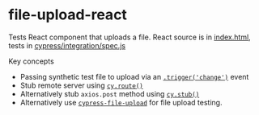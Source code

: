 # file-upload-react

Tests React component that uploads a file. React source is in [index.html](index.html), tests in [cypress/integration/spec.js](cypress/integration/spec.js)

Key concepts

- Passing synthetic test file to upload via an [`.trigger('change')`](https://on.cypress.io/trigger) event
- Stub remote server using [`cy.route()`](https://on.cypress.io/route)
- Alternatively stub `axios.post` method using [`cy.stub()`](https://on.cypress.io/stub)
- Alternatively use [`cypress-file-upload`](https://github.com/abramenal/cypress-file-upload) for file upload testing.
